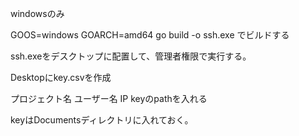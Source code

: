 windowsのみ

GOOS=windows GOARCH=amd64 go build -o ssh.exe
でビルドする

ssh.exeをデスクトップに配置して、管理者権限で実行する。

Desktopにkey.csvを作成

プロジェクト名 ユーザー名 IP keyのpathを入れる

keyはDocumentsディレクトリに入れておく。
